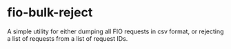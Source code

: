 # fio-bulk-reject

A simple utility for either dumping all FIO requests in csv format, or rejecting a list of requests from a list of
request IDs.